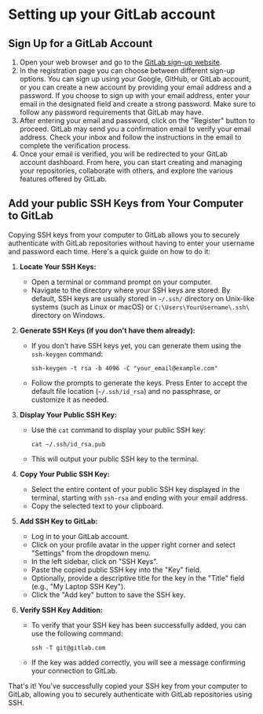# Setting up your GitLab account

## Sign Up for a GitLab Account

1. Open your web browser and go to the [GitLab sign-up website](https://gitlab.com/users/sign_up).
2. In the registration page you can choose between different sign-up options. You can sign up using your Google, GitHub, or GitLab account, or you can create a new account by providing your email address and a password. If you choose to sign up with your email address, enter your email in the designated field and create a strong password. Make sure to follow any password requirements that GitLab may have.
3. After entering your email and password, click on the "Register" button to proceed.
GitLab may send you a confirmation email to verify your email address. Check your inbox and follow the instructions in the email to complete the verification process.
4. Once your email is verified, you will be redirected to your GitLab account dashboard. From here, you can start creating and managing your repositories, collaborate with others, and explore the various features offered by GitLab.

## Add your public SSH Keys from Your Computer to GitLab

Copying SSH keys from your computer to GitLab allows you to securely authenticate with GitLab repositories without having to enter your username and password each time. Here's a quick guide on how to do it:

1. **Locate Your SSH Keys:**
   - Open a terminal or command prompt on your computer.
   - Navigate to the directory where your SSH keys are stored. By default, SSH keys are usually stored in `~/.ssh/` directory on Unix-like systems (such as Linux or macOS) or `C:\Users\YourUsername\.ssh\` directory on Windows.

2. **Generate SSH Keys (if you don't have them already):**
   - If you don't have SSH keys yet, you can generate them using the `ssh-keygen` command:
     ```
     ssh-keygen -t rsa -b 4096 -C "your_email@example.com"
     ```
   - Follow the prompts to generate the keys. Press Enter to accept the default file location (`~/.ssh/id_rsa`) and no passphrase, or customize it as needed.

3. **Display Your Public SSH Key:**
   - Use the `cat` command to display your public SSH key:
     ```
     cat ~/.ssh/id_rsa.pub
     ```
   - This will output your public SSH key to the terminal.

4. **Copy Your Public SSH Key:**
   - Select the entire content of your public SSH key displayed in the terminal, starting with `ssh-rsa` and ending with your email address.
   - Copy the selected text to your clipboard.

5. **Add SSH Key to GitLab:**
   - Log in to your GitLab account.
   - Click on your profile avatar in the upper right corner and select "Settings" from the dropdown menu.
   - In the left sidebar, click on "SSH Keys".
   - Paste the copied public SSH key into the "Key" field.
   - Optionally, provide a descriptive title for the key in the "Title" field (e.g., "My Laptop SSH Key").
   - Click the "Add key" button to save the SSH key.

6. **Verify SSH Key Addition:**
   - To verify that your SSH key has been successfully added, you can use the following command:
     ```
     ssh -T git@gitlab.com
     ```
   - If the key was added correctly, you will see a message confirming your connection to GitLab.

That's it! You've successfully copied your SSH key from your computer to GitLab, allowing you to securely authenticate with GitLab repositories using SSH.
